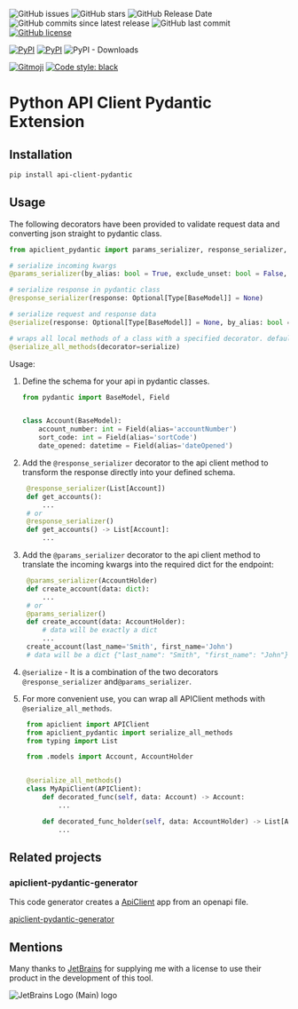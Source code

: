 ![GitHub issues](https://img.shields.io/github/issues/mom1/api-client-pydantic.svg)
![GitHub stars](https://img.shields.io/github/stars/mom1/api-client-pydantic.svg)
![GitHub Release Date](https://img.shields.io/github/release-date/mom1/api-client-pydantic.svg)
![GitHub commits since latest release](https://img.shields.io/github/commits-since/mom1/api-client-pydantic/latest.svg)
![GitHub last commit](https://img.shields.io/github/last-commit/mom1/api-client-pydantic.svg)
[![GitHub license](https://img.shields.io/github/license/mom1/api-client-pydantic)](https://github.com/mom1/api-client-pydantic/blob/master/LICENSE)

[![PyPI](https://img.shields.io/pypi/v/api-client-pydantic.svg)](https://pypi.python.org/pypi/api-client-pydantic)
[![PyPI](https://img.shields.io/pypi/pyversions/api-client-pydantic.svg)]()
![PyPI - Downloads](https://img.shields.io/pypi/dm/api-client-pydantic.svg?label=pip%20installs&logo=python)

<a href="https://gitmoji.dev"><img src="https://img.shields.io/badge/gitmoji-%20😜%20😍-FFDD67.svg" alt="Gitmoji"></a>
<a href="https://github.com/psf/black"><img alt="Code style: black" src="https://img.shields.io/badge/code%20style-black-000000.svg" alt="black"></a>

# Python API Client Pydantic Extension

## Installation

```bash
pip install api-client-pydantic
```

## Usage

The following decorators have been provided to validate request data and converting json straight to pydantic class.

```python
from apiclient_pydantic import params_serializer, response_serializer, serialize, serialize_all_methods

# serialize incoming kwargs
@params_serializer(by_alias: bool = True, exclude_unset: bool = False, exclude_defaults: bool = False, exclude_none: bool = True)

# serialize response in pydantic class
@response_serializer(response: Optional[Type[BaseModel]] = None)

# serialize request and response data
@serialize(response: Optional[Type[BaseModel]] = None, by_alias: bool = True, exclude_unset: bool = False, exclude_defaults: bool = False, exclude_none: bool = True)

# wraps all local methods of a class with a specified decorator. default 'serialize'
@serialize_all_methods(decorator=serialize)
```

Usage:
1. Define the schema for your api in pydantic classes.
    ```python
    from pydantic import BaseModel, Field


    class Account(BaseModel):
        account_number: int = Field(alias='accountNumber')
        sort_code: int = Field(alias='sortCode')
        date_opened: datetime = Field(alias='dateOpened')
    ```

2. Add the `@response_serializer` decorator to the api client method to transform the response
directly into your defined schema.
   ```python
    @response_serializer(List[Account])
    def get_accounts():
        ...
    # or
    @response_serializer()
    def get_accounts() -> List[Account]:
        ...
    ```
3. Add the `@params_serializer` decorator to the api client method to translate the incoming kwargs
into the required dict for the endpoint:
   ```python
    @params_serializer(AccountHolder)
    def create_account(data: dict):
        ...
    # or
    @params_serializer()
    def create_account(data: AccountHolder):
        # data will be exactly a dict
        ...
    create_account(last_name='Smith', first_name='John')
    # data will be a dict {"last_name": "Smith", "first_name": "John"}
    ```
4. `@serialize` - It is a combination of the two decorators `@response_serializer` and`@params_serializer`.
5. For more convenient use, you can wrap all APIClient methods with `@serialize_all_methods`.
   ```python
    from apiclient import APIClient
    from apiclient_pydantic import serialize_all_methods
    from typing import List

    from .models import Account, AccountHolder


    @serialize_all_methods()
    class MyApiClient(APIClient):
        def decorated_func(self, data: Account) -> Account:
            ...

        def decorated_func_holder(self, data: AccountHolder) -> List[Account]:
            ...
    ```

## Related projects

### apiclient-pydantic-generator

This code generator creates a [ApiClient](https://github.com/MikeWooster/api-client) app from an openapi file.

[apiclient-pydantic-generator](https://github.com/mom1/apiclient-pydantic-generator)

## Mentions

Many thanks to [JetBrains](https://www.jetbrains.com/?from=api-client-pydantic) for supplying me with a license to use their product in the development
of this tool.

![JetBrains Logo (Main) logo](https://resources.jetbrains.com/storage/products/company/brand/logos/jb_beam.svg)
